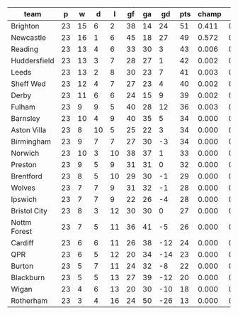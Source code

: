 |     team     | p  | w  | d  | l  | gf | ga | gd  | pts | champ | top2  | top3  | top4  |  5-7  | bot4  | bot3  | bot2  |
|--------------|----|----|----|----|----|----|-----|-----|-------|-------|-------|-------|-------|-------|-------|-------|
| Brighton     | 23 | 15 |  6 |  2 | 38 | 14 |  24 |  51 | 0.411 | 0.912 | 0.972 | 0.990 | 0.009 | 0.000 | 0.000 | 0.000|
| Newcastle    | 23 | 16 |  1 |  6 | 45 | 18 |  27 |  49 | 0.572 | 0.938 | 0.983 | 0.993 | 0.006 | 0.000 | 0.000 | 0.000|
| Reading      | 23 | 13 |  4 |  6 | 33 | 30 |   3 |  43 | 0.006 | 0.042 | 0.238 | 0.398 | 0.343 | 0.000 | 0.000 | 0.000|
| Huddersfield | 23 | 13 |  3 |  7 | 28 | 27 |   1 |  42 | 0.002 | 0.022 | 0.140 | 0.271 | 0.352 | 0.000 | 0.000 | 0.000|
| Leeds        | 23 | 13 |  2 |  8 | 30 | 23 |   7 |  41 | 0.003 | 0.027 | 0.180 | 0.324 | 0.355 | 0.000 | 0.000 | 0.000|
| Sheff Wed    | 23 | 12 |  4 |  7 | 27 | 23 |   4 |  40 | 0.002 | 0.017 | 0.114 | 0.224 | 0.342 | 0.000 | 0.000 | 0.000|
| Derby        | 23 | 11 |  6 |  6 | 24 | 15 |   9 |  39 | 0.002 | 0.013 | 0.113 | 0.237 | 0.349 | 0.000 | 0.000 | 0.000|
| Fulham       | 23 |  9 |  9 |  5 | 40 | 28 |  12 |  36 | 0.003 | 0.021 | 0.153 | 0.291 | 0.355 | 0.000 | 0.000 | 0.000|
| Barnsley     | 23 | 10 |  4 |  9 | 40 | 35 |   5 |  34 | 0.000 | 0.002 | 0.033 | 0.081 | 0.214 | 0.002 | 0.001 | 0.000|
| Aston Villa  | 23 |  8 | 10 |  5 | 25 | 22 |   3 |  34 | 0.000 | 0.001 | 0.020 | 0.051 | 0.170 | 0.002 | 0.001 | 0.000|
| Birmingham   | 23 |  9 |  7 |  7 | 27 | 30 |  -3 |  34 | 0.000 | 0.001 | 0.008 | 0.023 | 0.099 | 0.007 | 0.002 | 0.000|
| Norwich      | 23 | 10 |  3 | 10 | 38 | 37 |   1 |  33 | 0.000 | 0.004 | 0.037 | 0.088 | 0.231 | 0.001 | 0.000 | 0.000|
| Preston      | 23 |  9 |  5 |  9 | 31 | 31 |   0 |  32 | 0.000 | 0.000 | 0.007 | 0.021 | 0.091 | 0.008 | 0.002 | 0.000|
| Brentford    | 23 |  8 |  5 | 10 | 29 | 30 |  -1 |  29 | 0.000 | 0.000 | 0.001 | 0.003 | 0.023 | 0.046 | 0.018 | 0.005|
| Wolves       | 23 |  7 |  7 |  9 | 31 | 32 |  -1 |  28 | 0.000 | 0.000 | 0.000 | 0.002 | 0.016 | 0.069 | 0.030 | 0.008|
| Ipswich      | 23 |  7 |  7 |  9 | 22 | 26 |  -4 |  28 | 0.000 | 0.000 | 0.000 | 0.000 | 0.008 | 0.108 | 0.049 | 0.015|
| Bristol City | 23 |  8 |  3 | 12 | 30 | 30 |   0 |  27 | 0.000 | 0.000 | 0.001 | 0.003 | 0.029 | 0.041 | 0.015 | 0.004|
| Nottm Forest | 23 |  7 |  5 | 11 | 36 | 41 |  -5 |  26 | 0.000 | 0.000 | 0.000 | 0.000 | 0.006 | 0.134 | 0.067 | 0.023|
| Cardiff      | 23 |  6 |  6 | 11 | 26 | 38 | -12 |  24 | 0.000 | 0.000 | 0.000 | 0.000 | 0.001 | 0.337 | 0.199 | 0.083|
| QPR          | 23 |  6 |  5 | 12 | 20 | 34 | -14 |  23 | 0.000 | 0.000 | 0.000 | 0.000 | 0.001 | 0.426 | 0.259 | 0.119|
| Burton       | 23 |  5 |  7 | 11 | 24 | 32 |  -8 |  22 | 0.000 | 0.000 | 0.000 | 0.000 | 0.001 | 0.409 | 0.253 | 0.112|
| Blackburn    | 23 |  5 |  5 | 13 | 27 | 39 | -12 |  20 | 0.000 | 0.000 | 0.000 | 0.000 | 0.000 | 0.623 | 0.468 | 0.253|
| Wigan        | 23 |  4 |  6 | 13 | 20 | 30 | -10 |  18 | 0.000 | 0.000 | 0.000 | 0.000 | 0.000 | 0.799 | 0.670 | 0.458|
| Rotherham    | 23 |  3 |  4 | 16 | 24 | 50 | -26 |  13 | 0.000 | 0.000 | 0.000 | 0.000 | 0.000 | 0.987 | 0.968 | 0.919|
